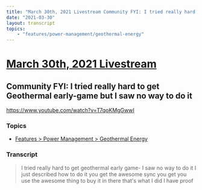 ```yaml
---
title: "March 30th, 2021 Livestream Community FYI: I tried really hard to get Geothermal early-game but I saw no way to do it"
date: "2021-03-30"
layout: transcript
topics:
    - "features/power-management/geothermal-energy"
---
```

# [March 30th, 2021 Livestream](../2021-03-30.md)
## Community FYI: I tried really hard to get Geothermal early-game but I saw no way to do it
https://www.youtube.com/watch?v=T7qoKMgGwwI

### Topics
* [Features > Power Management > Geothermal Energy](../topics/features/power-management/geothermal-energy.md)

### Transcript

> I tried really hard to get geothermal early game- I saw no way to do it I just described how to do it you get the awesome sync you get you use the awesome thing to buy it in there that's what I did I have proof
